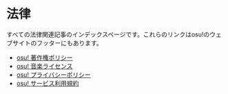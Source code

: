 # 法律

すべての法律関連記事のインデックスページです。これらのリンクはosu!のウェブサイトのフッターにもあります。

- [osu! 著作権ポリシー](Copyright)
- [osu! 音楽ライセンス](Music_licensing)
- [osu! プライバシーポリシー](Privacy)
- [osu! サービス利用規約](Terms)
